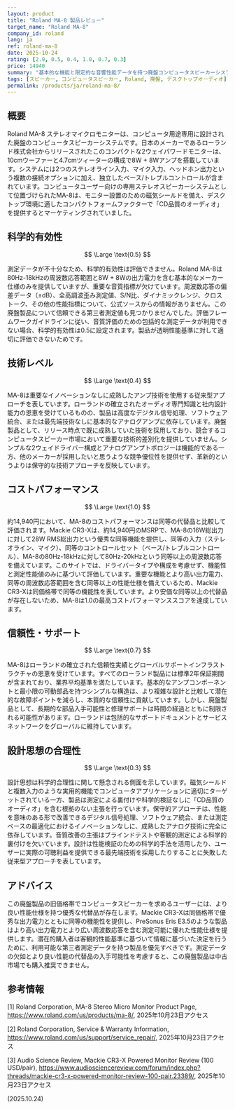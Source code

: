 ```yaml
---
layout: product
title: "Roland MA-8 製品レビュー"
target_name: "Roland MA-8"
company_id: roland
lang: ja
ref: roland-ma-8
date: 2025-10-24
rating: [2.9, 0.5, 0.4, 1.0, 0.7, 0.3]
price: 14940
summary: "基本的な機能と限定的な音響性能データを持つ廃盤コンピュータスピーカーシステム"
tags: [スピーカー, コンピュータスピーカー, Roland, 廃盤, デスクトップオーディオ]
permalink: /products/ja/roland-ma-8/
---
```


## 概要

Roland MA-8 ステレオマイクロモニターは、コンピュータ用途専用に設計された廃盤のコンピュータスピーカーシステムです。日本のメーカーであるローランド株式会社からリリースされたこのコンパクトな2ウェイパワードモニターは、10cmウーファーと4.7cmツィーターの構成で8W + 8Wアンプを搭載しています。システムには2つのステレオライン入力、マイク入力、ヘッドホン出力という複数の接続オプションに加え、独立したベース/トレブルコントロールが含まれています。コンピュータユーザー向けの専用ステレオスピーカーシステムとして位置づけられたMA-8は、モニター設置のための磁気シールドを備え、デスクトップ環境に適したコンパクトフォームファクターで「CD品質のオーディオ」を提供するとマーケティングされていました。

## 科学的有効性

$$ \Large \text{0.5} $$

測定データが不十分なため、科学的有効性は評価できません。Roland MA-8は80Hz-18kHzの周波数応答範囲と8W + 8Wの出力電力を含む基本的なメーカー仕様のみを提供していますが、重要な音質指標が欠けています。周波数応答の偏差データ（±dB）、全高調波歪み測定値、S/N比、ダイナミックレンジ、クロストーク、その他の性能指標について、公式ソースからの情報がありません。この廃盤製品について信頼できる第三者測定値も見つかりませんでした。評価フレームワークガイドラインに従い、音質評価のための包括的な測定データが利用できない場合、科学的有効性は0.5に設定されます。製品が透明性能基準に対して適切に評価できないためです。

## 技術レベル

$$ \Large \text{0.4} $$

MA-8は重要なイノベーションなしに成熟したアンプ技術を使用する従来型アプローチを表しています。ローランドの確立されたオーディオ専門知識と社内設計能力の恩恵を受けているものの、製品は高度なデジタル信号処理、ソフトウェア統合、または最先端技術なしに基本的なアナログアンプに依存しています。廃盤製品として、リリース時点で既に成熟していた技術を採用しており、競合するコンピュータスピーカー市場において重要な技術的差別化を提供していません。シンプルな2ウェイドライバー構成とアナログアンプトポロジーは機能的である一方、他のメーカーが採用したいと思うような競争優位性を提供せず、革新的というよりは保守的な技術アプローチを反映しています。

## コストパフォーマンス

$$ \Large \text{1.0} $$

約14,940円において、MA-8のコストパフォーマンスは同等の代替品と比較して評価されます。Mackie CR3-Xは、約14,940円のMSRPで、MA-8の16W総出力に対して28W RMS総出力という優秀な同等機能を提供し、同等の入力（ステレオライン、マイク）、同等のコントロールセット（ベース/トレブルコントロール）、MA-8の80Hz-18kHzに対して80Hz-20kHzという同等以上の周波数応答を備えています。このサイトでは、ドライバータイプや構成を考慮せず、機能性と測定性能値のみに基づいて評価しています。重要な機能とより高い出力電力、同等の周波数応答範囲を含む同等以上の性能仕様を備えているため、Mackie CR3-Xは同価格帯で同等の機能性を表しています。より安価な同等以上の代替品が存在しないため、MA-8は1.0の最高コストパフォーマンススコアを達成しています。

## 信頼性・サポート

$$ \Large \text{0.7} $$

MA-8はローランドの確立された信頼性実績とグローバルサポートインフラストラクチャの恩恵を受けています。すべてのローランド製品には標準2年保証期間が含まれており、業界平均基準を満たしています。基本的なアンプコンポーネントと最小限の可動部品を持つシンプルな構造は、より複雑な設計と比較して潜在的な故障ポイントを減らし、本質的な信頼性に貢献しています。しかし、廃盤製品として、長期的な部品入手可能性と修理サポートは時間の経過とともに制限される可能性があります。ローランドは包括的なサポートドキュメントとサービスネットワークをグローバルに維持しています。

## 設計思想の合理性

$$ \Large \text{0.3} $$

設計思想は科学的合理性に関して懸念される側面を示しています。磁気シールドと複数入力のような実用的機能でコンピュータアプリケーションに適切にターゲットされている一方、製品は測定による裏付けや科学的検証なしに「CD品質のオーディオ」を含む根拠のない主張を行っています。保守的アプローチは、性能を意味のある形で改善できるデジタル信号処理、ソフトウェア統合、または測定ベースの最適化におけるイノベーションなしに、成熟したアナログ技術に完全に依存しています。音質改善の主張はブラインドテストや客観的測定による科学的裏付けを欠いています。設計は性能検証のための科学的手法を活用したり、ユーザーに実際の可聴利益を提供できる最先端技術を採用したりすることに失敗した従来型アプローチを表しています。

## アドバイス

この廃盤製品の旧価格帯でコンピュータスピーカーを求めるユーザーには、より良い性能仕様を持つ優秀な代替品が存在します。Mackie CR3-Xは同価格帯で優秀な出力電力とともに同等の機能性を提供し、PreSonus Eris E3.5のような製品はより高い出力電力とより広い周波数応答を含む測定可能に優れた性能仕様を提供します。潜在的購入者は客観的性能基準に基づいて情報に基づいた決定を行うために、利用可能な第三者測定データを持つ製品を優先すべきです。測定データの欠如とより良い性能の代替品の入手可能性を考慮すると、この廃盤製品は中古市場でも購入推奨できません。

## 参考情報

[1] Roland Corporation, MA-8 Stereo Micro Monitor Product Page, https://www.roland.com/us/products/ma-8/, 2025年10月23日アクセス

[2] Roland Corporation, Service & Warranty Information, https://www.roland.com/us/support/service_repair/, 2025年10月23日アクセス

[3] Audio Science Review, Mackie CR3-X Powered Monitor Review (100 USD/pair), https://www.audiosciencereview.com/forum/index.php?threads/mackie-cr3-x-powered-monitor-review-100-pair.23389/, 2025年10月23日アクセス

(2025.10.24)